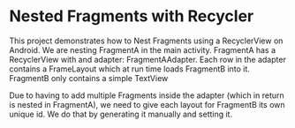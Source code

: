 # Nested Fragments with Recycler
This project demonstrates how to Nest Fragments using a RecyclerView on Android. 
We are nesting FragmentA in the main activity. FragmentA has a RecyclerView with and adapter: FragmentAAdapter. 
Each row in the adapter contains a FrameLayout which at run time loads FragmentB into it. FragmentB only contains a simple TextView

Due to having to add multiple Fragments inside the adapter (which in return is nested in FragmentA), we need to give each layout for FragmentB its own unique id. We do that by generating it manually and setting it.


